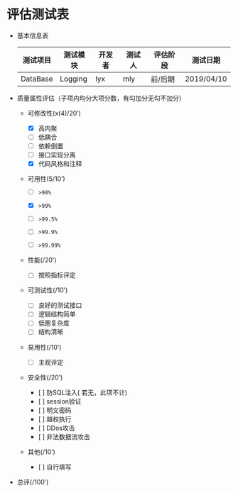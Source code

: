 # 评估测试表

*   基本信息表

    | 测试项目 | 测试模块 | 开发者    | 测试人 | 评估阶段 | 测试日期   |
    | -------- | -------- | --------- | ------ | -------- | ---------- |
    | DataBase |   Logging       | lyx | mly | 前/后期  | 2019/04/10 |

    

*   质量属性评估（子项内均分大项分数，有勾加分无勾不加分）

    *   可修改性(x(4)/20’)

        *   [x] 高内聚
        *   [ ] 低耦合
        *   [ ] 依赖倒置
        *   [ ] 接口实现分离
        *   [x] 代码风格和注释

    *   可用性(5/10’)

        *   [ ] ```>98%```

        *   [x] ```>99%```

        *   [ ] ```>99.5%```

        *   [ ] ```>99.9%```
        *   [ ] ```>99.99%```

    *   性能(/20’)

        *   [ ] 按照指标评定

    *   可测试性(/10’)

        *   [ ] 良好的测试接口
        *   [ ] 逻辑结构简单
        *   [ ] 低圈复杂度
        *   [ ] 结构清晰

    *   易用性(/10’)

        *   [ ] 主观评定

    *   安全性(/20’)

        *    [ ] 防SQL注入( 若无，此项不计)
        *    [ ] session验证
        *    [ ] 明文密码
        *    [ ] 越权执行
        *    [ ] DDos攻击
        *    [ ] 非法数据流攻击
    *   其他(/10’)

        *    [ ] 自行填写

*   总评(/100’)